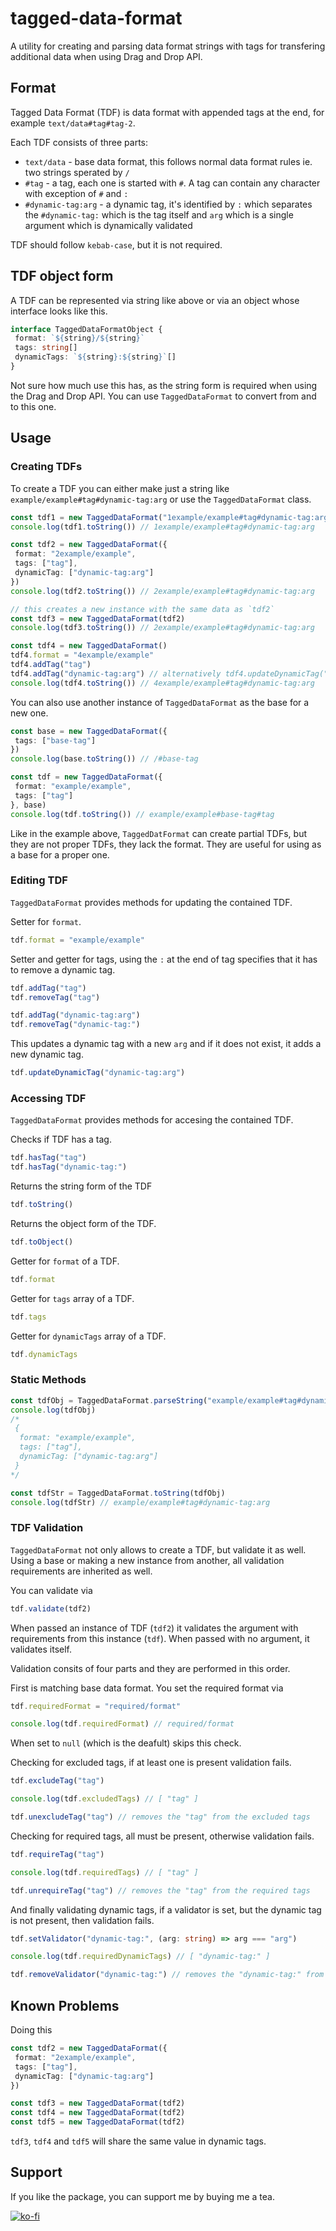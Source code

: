 # tagged-data-format

A utility for creating and parsing data format strings with tags for transfering additional data when using Drag and Drop API.

## Format

Tagged Data Format (TDF) is data format with appended tags at the end, for example `text/data#tag#tag-2`.

Each TDF consists of three parts:

- `text/data` - base data format, this follows normal data format rules ie. two strings sperated by `/`
- `#tag` - a tag, each one is started with `#`. A tag can contain any character with exception of `#` and `:`
- `#dynamic-tag:arg` - a dynamic tag, it's identified by `:` which separates the `#dynamic-tag:` which is the tag itself and `arg` which is a single argument which is dynamically validated

TDF should follow `kebab-case`, but it is not required.

## TDF object form

A TDF can be represented via string like above or via an object whose interface looks like this.

```typescript
interface TaggedDataFormatObject {
 format: `${string}/${string}`
 tags: string[]
 dynamicTags: `${string}:${string}`[]
}
```

Not sure how much use this has, as the string form is required when using the Drag and Drop API. You can use `TaggedDataFormat` to convert from and to this one.

## Usage

### Creating TDFs

To create a TDF you can either make just a string like `example/example#tag#dynamic-tag:arg` or use the `TaggedDataFormat` class.

```typescript
const tdf1 = new TaggedDataFormat("1example/example#tag#dynamic-tag:arg")
console.log(tdf1.toString()) // 1example/example#tag#dynamic-tag:arg

const tdf2 = new TaggedDataFormat({
 format: "2example/example",
 tags: ["tag"],
 dynamicTag: ["dynamic-tag:arg"]
})
console.log(tdf2.toString()) // 2example/example#tag#dynamic-tag:arg

// this creates a new instance with the same data as `tdf2`
const tdf3 = new TaggedDataFormat(tdf2)
console.log(tdf3.toString()) // 2example/example#tag#dynamic-tag:arg

const tdf4 = new TaggedDataFormat()
tdf4.format = "4example/example"
tdf4.addTag("tag")
tdf4.addTag("dynamic-tag:arg") // alternatively tdf4.updateDynamicTag("dynamic-tag:arg")
console.log(tdf4.toString()) // 4example/example#tag#dynamic-tag:arg
```

You can also use another instance of `TaggedDataFormat` as the base for a new one.

```typescript
const base = new TaggedDataFormat({
 tags: ["base-tag"]
})
console.log(base.toString()) // /#base-tag

const tdf = new TaggedDataFormat({
 format: "example/example",
 tags: ["tag"]
}, base)
console.log(tdf.toString()) // example/example#base-tag#tag
```

Like in the example above, `TaggedDatFormat` can create partial TDFs, but they are not proper TDFs, they lack the format. They are useful for using as a base for a proper one.

### Editing TDF

`TaggedDataFormat` provides methods for updating the contained TDF.

Setter for `format`.

```typescript
tdf.format = "example/example"
```

Setter and getter for tags, using the `:` at the end of tag specifies that it has to remove a dynamic tag.

```typescript
tdf.addTag("tag")
tdf.removeTag("tag")

tdf.addTag("dynamic-tag:arg")
tdf.removeTag("dynamic-tag:")
```

This updates a dynamic tag with a new `arg` and if it does not exist, it adds a new dynamic tag.

```typescript
tdf.updateDynamicTag("dynamic-tag:arg")
```

### Accessing TDF

`TaggedDataFormat` provides methods for accesing the contained TDF.

Checks if TDF has a tag.

```typescript
tdf.hasTag("tag")
tdf.hasTag("dynamic-tag:")
```

Returns the string form of the TDF

```typescript
tdf.toString()
```

Returns the object form of the TDF.

```typescript
tdf.toObject()
```

Getter for `format` of a TDF.

```typescript
tdf.format
```

Getter for `tags` array of a TDF.

```typescript
tdf.tags
```

Getter for `dynamicTags` array of a TDF.

```typescript
tdf.dynamicTags
```

### Static Methods

```typescript
const tdfObj = TaggedDataFormat.parseString("example/example#tag#dynamic-tag:arg")
console.log(tdfObj) 
/* 
 {
  format: "example/example",
  tags: ["tag"],
  dynamicTag: ["dynamic-tag:arg"]
 }
*/

const tdfStr = TaggedDataFormat.toString(tdfObj)
console.log(tdfStr) // example/example#tag#dynamic-tag:arg
```

### TDF Validation

`TaggedDataFormat` not only allows to create a TDF, but validate it as well. Using a base or making a new instance from another, all validation requirements are inherited as well.

You can validate via

```typescript
tdf.validate(tdf2)
```

When passed an instance of TDF (`tdf2`) it validates the argument with requirements from this instance (`tdf`). When passed with no argument, it validates itself.

Validation consits of four parts and they are performed in this order.

First is matching base data format. You set the required format via

```typescript
tdf.requiredFormat = "required/format"

console.log(tdf.requiredFormat) // required/format
```

When set to `null` (which is the deafult) skips this check.

Checking for excluded tags, if at least one is present validation fails.

```typescript
tdf.excludeTag("tag")

console.log(tdf.excludedTags) // [ "tag" ]

tdf.unexcludeTag("tag") // removes the "tag" from the excluded tags

```

Checking for required tags, all must be present, otherwise validation fails.

```typescript
tdf.requireTag("tag")

console.log(tdf.requiredTags) // [ "tag" ]

tdf.unrequireTag("tag") // removes the "tag" from the required tags
```

And finally validating dynamic tags, if a validator is set, but the dynamic tag is not present, then validation fails.

```typescript
tdf.setValidator("dynamic-tag:", (arg: string) => arg === "arg")

console.log(tdf.requiredDynamicTags) // [ "dynamic-tag:" ]

tdf.removeValidator("dynamic-tag:") // removes the "dynamic-tag:" from the dynamic tags validators
```

## Known Problems

Doing this

```typescript
const tdf2 = new TaggedDataFormat({
 format: "2example/example",
 tags: ["tag"],
 dynamicTag: ["dynamic-tag:arg"]
})

const tdf3 = new TaggedDataFormat(tdf2)
const tdf4 = new TaggedDataFormat(tdf2)
const tdf5 = new TaggedDataFormat(tdf2)
```

`tdf3`, `tdf4` and `tdf5` will share the same value in dynamic tags.

## Support

If you like the package, you can support me by buying me a tea.

[![ko-fi](https://ko-fi.com/img/githubbutton_sm.svg)](https://ko-fi.com/E1E5Z3TEO)
